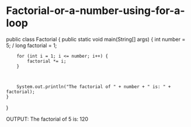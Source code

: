 # Factorial-or-a-number-using-for-a-loop
public class Factorial {
    public static void main(String[] args) {
        int number = 5; /
        long factorial = 1;


       
        for (int i = 1; i <= number; i++) {
            factorial *= i;
        }


        
        System.out.println("The factorial of " + number + " is: " + factorial);
    }
}


OUTPUT:
The factorial of 5 is: 120

